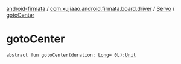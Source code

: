 [android-firmata](../../index.md) / [com.xujiaao.android.firmata.board.driver](../index.md) / [Servo](index.md) / [gotoCenter](./goto-center.md)

# gotoCenter

`abstract fun gotoCenter(duration: `[`Long`](https://kotlinlang.org/api/latest/jvm/stdlib/kotlin/-long/index.html)` = 0L): `[`Unit`](https://kotlinlang.org/api/latest/jvm/stdlib/kotlin/-unit/index.html)